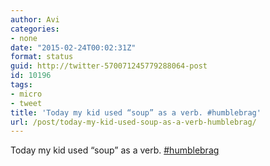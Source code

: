 ```yaml
---
author: Avi
categories:
- none
date: "2015-02-24T00:02:31Z"
format: status
guid: http://twitter-570071245779288064-post
id: 10196
tags:
- micro
- tweet
title: 'Today my kid used “soup” as a verb. #humblebrag'
url: /post/today-my-kid-used-soup-as-a-verb-humblebrag/
---
```

Today my kid used “soup” as a verb. [#humblebrag](http://twitter.com/search?q=%23humblebrag)